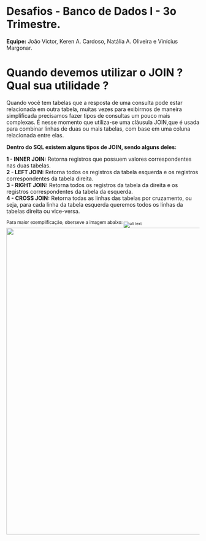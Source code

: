 # Desafios - Banco de Dados I - 3o Trimestre.

**Equipe:** João Victor, Keren A. Cardoso, Natália A. Oliveira e Vinícius Margonar.


# Quando devemos utilizar o JOIN ? Qual sua utilidade ?

Quando você tem tabelas que a resposta de uma consulta pode estar relacionada em outra tabela, muitas vezes para exibirmos de maneira simplificada precisamos fazer tipos de consultas um pouco mais complexas. É nesse momento que utiliza-se uma cláusula JOIN,que é usada para combinar linhas de duas ou mais tabelas, com base em uma coluna relacionada entre elas.

**Dentro do SQL existem alguns tipos de JOIN, sendo alguns deles:**

**1 - INNER JOIN:** Retorna registros que possuem valores correspondentes nas duas tabelas.<br />
**2 - LEFT JOIN:** Retorna todos os registros da tabela esquerda e os registros correspondentes da tabela direita.<br />
**3 - RIGHT JOIN:** Retorna todos os registros da tabela da direita e os registros correspondentes da tabela da esquerda.<br />
**4 - CROSS JOIN:** Retorna todas as linhas das tabelas por cruzamento, ou seja, para cada linha da tabela esquerda queremos todos os linhas da tabelas direita ou vice-versa.<br />

<sub>Para maior exemplificação, oberseve a imagem abaixo:<sub>
![alt text](https://www.alphacodingskills.com/mysql/img/mysql-join.PNG)
<img src="https://www.alphacodingskills.com/mysql/img/mysql-join.PNG" data-canonical-src="[https://gyazo.com/eb5c5741b6a9a16c692170a41a49c858.png](https://www.alphacodingskills.com/mysql/img/mysql-join.PNG)" width="800" height="800" />
